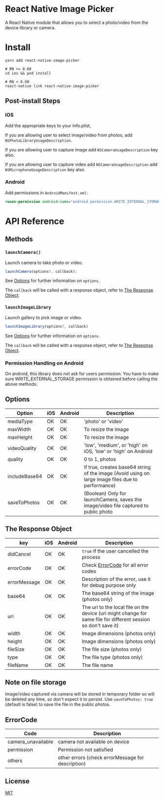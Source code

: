 # React Native Image Picker

A React Native module that allows you to select a photo/video from the device library or camera.

# Install

```
yarn add react-native-image-picker

# RN >= 0.60
cd ios && pod install

# RN < 0.60
react-native link react-native-image-picker
```

## Post-install Steps

### iOS

Add the appropriate keys to your Info.plist,

If you are allowing user to select image/video from photos, add `NSPhotoLibraryUsageDescription`.

If you are allowing user to capture image add `NSCameraUsageDescription` key also.

If you are allowing user to capture video add `NSCameraUsageDescription` add `NSMicrophoneUsageDescription` key also.

### Android

Add permissions in `AndroidManifest.xml`:

```xml
<uses-permission android:name="android.permission.WRITE_EXTERNAL_STORAGE"/>
```

# API Reference

## Methods

### `launchCamera()`

Launch camera to take photo or video.

```js
launchCamera(options?, callback);
```

See [Options](#options) for further information on `options`.

The `callback` will be called with a response object, refer to [The Response Object](#the-response-object).

### `launchImageLibrary`

Launch gallery to pick image or video.

```js
launchImageLibrary(options?, callback)
```

See [Options](#options) for further information on `options`.

The `callback` will be called with a response object, refer to [The Response Object](#the-response-object).

### Permission Handling on Android

On android, this library does not ask for users permission. You have to make sure WRITE_EXTERNAL_STORAGE permission is obtained before calling the above methods.

## Options

| Option        | iOS | Android | Description                                                                                       |
| ------------- | --- | ------- | ------------------------------------------------------------------------------------------------- |
| mediaType     | OK  | OK      | 'photo' or 'video'                                                                                |
| maxWidth      | OK  | OK      | To resize the image                                                                               |
| maxHeight     | OK  | OK      | To resize the image                                                                               |
| videoQuality  | OK  | OK      | 'low', 'medium', or 'high' on iOS, 'low' or 'high' on Android                                     |
| quality       | OK  | OK      | 0 to 1, photos                                                                                    |
| includeBase64 | OK  | OK      | If true, creates base64 string of the image (Avoid using on large image files due to performance) |
| saveToPhotos  | OK  | OK      | (Boolean) Only for launchCamera, saves the image/video file captured to public photo              |

## The Response Object

| key          | iOS | Android | Description                                                                                                     |
| ------------ | --- | ------- | --------------------------------------------------------------------------------------------------------------- |
| didCancel    | OK  | OK      | `true` if the user cancelled the process                                                                        |
| errorCode    | OK  | OK      | Check [ErrorCode](#ErrorCode) for all error codes                                                               |
| errorMessage | OK  | OK      | Description of the error, use it for debug purpose only                                                         |
| base64       | OK  | OK      | The base64 string of the image (photos only)                                                                    |
| uri          | OK  | OK      | The uri to the local file on the device (uri might change for same file for different session so don't save it) |
| width        | OK  | OK      | Image dimensions (photos only)                                                                                  |
| height       | OK  | OK      | Image dimensions (photos only)                                                                                  |
| fileSize     | OK  | OK      | The file size (photos only)                                                                                     |
| type         | OK  | OK      | The file type (photos only)                                                                                     |
| fileName     | OK  | OK      | The file name                                                                                                   |

## Note on file storage

Image/video captured via camera will be stored in temporary folder so will be deleted any time, so don't expect it to persist. Use `saveToPhotos: true` (default is false) to save the file in the public photos.

## ErrorCode

| Code               | Description                                       |
| ------------------ | ------------------------------------------------- |
| camera_unavailable | camera not available on device                    |
| permission         | Permission not satisfied                          |
| others             | other errors (check errorMessage for description) |

## License

[MIT](LICENSE.md)
